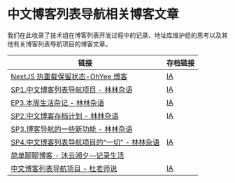 # 中文博客列表导航相关博客文章

我们在此收录了技术组在博客列表开发过程中的记录、地址库维护组的思考以及其他有关博客列表导航项目的博客文章。

|链接|存档链接|
|---|---|
|[NextJS 热重载保留状态-OhYee 博客](https://www.ohyee.cc/post/note_cache_variables_for_hotload)|[IA](http://web.archive.org/web/20230114022152/https://www.ohyee.cc/post/note_cache_variables_for_hotload)|
|[SP1.中文博客列表导航项目 - 林林杂语](https://www.linlinzzo.top/sp1/)|[IA](http://web.archive.org/web/20230114021650/https://www.linlinzzo.top/sp1/)|
|[EP3.本周生活杂记 - 林林杂语](https://www.linlinzzo.top/ep3/#%E5%BC%80%E5%BE%80%E5%92%8C%E4%B8%AD%E6%96%87%E5%8D%9A%E5%AE%A2%E5%88%97%E8%A1%A8%E5%AF%BC%E8%88%AA%E9%A1%B9%E7%9B%AE)|[IA](http://web.archive.org/web/20230114022612/https://www.linlinzzo.top/ep3/)|
|[SP2.中文博客存档计划 - 林林杂语](https://www.linlinzzo.top/sp2/)|[IA](http://web.archive.org/web/20230114022806/https://www.linlinzzo.top/sp2/)|
|[SP3.博客导航的一些新功能 - 林林杂语](https://www.linlinzzo.top/sp3/)||
|[SP4.中文博客列表导航项目的“一切” - 林林杂语](https://www.linlinzzo.top/sp4/)|[IA](http://web.archive.org/web/20230114023020/https://www.linlinzzo.top/sp4/)|
|[简单聊聊博客 - 沐云湘夕—记录生活](https://life.myxxts.club/archives/215/)||
|[中文博客列表导航项目 - 杜老师说](https://dusays.com/494/)|[IA](http://web.archive.org/web/20230114023341/https://dusays.com/494/)|
